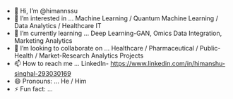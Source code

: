 - 👋 Hi, I’m @himannssu
- 👀 I’m interested in ... Machine Learning / Quantum Machine Learning / Data Analytics / Healthcare IT
- 🌱 I’m currently learning ... Deep Learning-GAN, Omics Data Integration, Marketing Analytics
- 💞️ I’m looking to collaborate on ... Healthcare / Pharmaceutical / Public-Health / Market-Research Analytics Projects
- 📫 How to reach me ... LinkedIn- https://www.linkedin.com/in/himanshu-singhal-293030169
- 😄 Pronouns: ... He / Him
- ⚡ Fun fact: ... 

<!---
himannssu/himannssu is a ✨ special ✨ repository because its `README.md` (this file) appears on your GitHub profile.
You can click the Preview link to take a look at your changes.
--->
